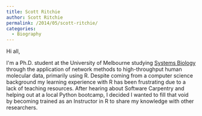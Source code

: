```yaml
---
title: Scott Ritchie
author: Scott Ritchie
permalink: /2014/05/scott-ritchie/
categories:
  - Biography
---
```

Hi all,

I'm a Ph.D. student at the University of Melbourne studying <a title="Systems Biology" href="http://www.inouyelab.org/" target="_blank">Systems Biology</a> through the application of network methods to high-throughput human molecular data, primarily using R. Despite coming from a computer science background my learning experience with R has been frustrating due to a lack of teaching resources. After hearing about Software Carpentry and helping out at a local Python bootcamp, I decided I wanted to fill that void by becoming trained as an Instructor in R to share my knowledge with other researchers.

&nbsp;
